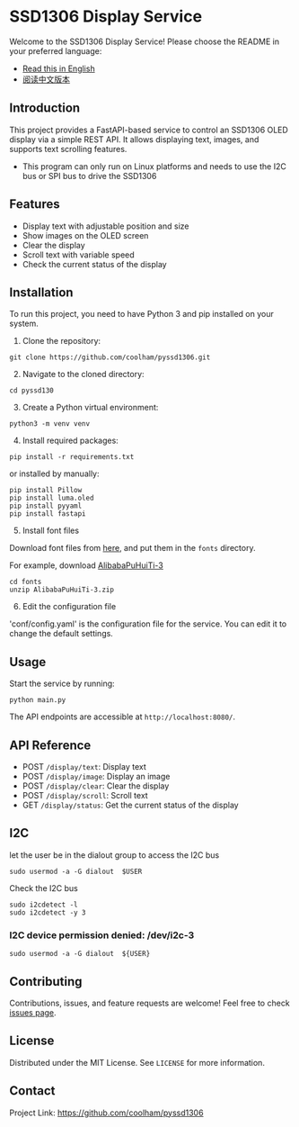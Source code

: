 
# SSD1306 Display Service

Welcome to the SSD1306 Display Service! Please choose the README in your preferred language:

- [Read this in English](README.md)
- [阅读中文版本](README_zh.md)

## Introduction
This project provides a FastAPI-based service to control an SSD1306 OLED display via a simple REST API. It allows displaying text, images, and supports text scrolling features. 

* This program can only run on Linux platforms and needs to use the I2C bus or SPI bus to drive the SSD1306

## Features
- Display text with adjustable position and size
- Show images on the OLED screen
- Clear the display
- Scroll text with variable speed
- Check the current status of the display

## Installation
To run this project, you need to have Python 3 and pip installed on your system.

1. Clone the repository:
 
```shell
git clone https://github.com/coolham/pyssd1306.git
```

2. Navigate to the cloned directory:

```shell
cd pyssd130
```

3. Create a Python virtual environment:

```shell
python3 -m venv venv
```

4. Install required packages:

```shell
pip install -r requirements.txt
```

or installed by manually:

```shell
pip install Pillow
pip install luma.oled
pip install pyyaml
pip install fastapi
```


5. Install font files

Download font files from [here](https://fonts.alibabagroup.com/#/font), and put them in the `fonts` directory.

For example, download [AlibabaPuHuiTi-3](https://puhuiti.oss-cn-hangzhou.aliyuncs.com/AlibabaPuHuiTi-3.zip)

```shell
cd fonts
unzip AlibabaPuHuiTi-3.zip
```

6. Edit the configuration file

'conf/config.yaml' is the configuration file for the service. You can edit it to change the default settings.


## Usage
Start the service by running:
```
python main.py
```

The API endpoints are accessible at `http://localhost:8080/`.

## API Reference
- POST `/display/text`: Display text
- POST `/display/image`: Display an image
- POST `/display/clear`: Clear the display
- POST `/display/scroll`: Scroll text
- GET `/display/status`: Get the current status of the display

## I2C

let the user be in the dialout group to access the I2C bus
```shell
sudo usermod -a -G dialout  $USER
```

Check the I2C bus

```shell
sudo i2cdetect -l
sudo i2cdetect -y 3
```

###  I2C device permission denied: /dev/i2c-3

```
sudo usermod -a -G dialout  ${USER}
```

## Contributing
Contributions, issues, and feature requests are welcome! Feel free to check [issues page](link-to-your-issues-page).

## License
Distributed under the MIT License. See `LICENSE` for more information.

## Contact


Project Link: https://github.com/coolham/pyssd1306
